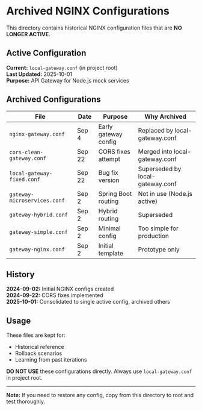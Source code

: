 # Archived NGINX Configurations

This directory contains historical NGINX configuration files that are **NO LONGER ACTIVE**.

## Active Configuration

**Current:** `local-gateway.conf` (in project root)  
**Last Updated:** 2025-10-01  
**Purpose:** API Gateway for Node.js mock services

## Archived Configurations

| File | Date | Purpose | Why Archived |
|------|------|---------|--------------|
| `nginx-gateway.conf` | Sep 4 | Early gateway config | Replaced by local-gateway.conf |
| `cors-clean-gateway.conf` | Sep 22 | CORS fixes attempt | Merged into local-gateway.conf |
| `local-gateway-fixed.conf` | Sep 22 | Bug fix version | Superseded by local-gateway.conf |
| `gateway-microservices.conf` | Sep 2 | Spring Boot routing | Not in use (Node.js active) |
| `gateway-hybrid.conf` | Sep 2 | Hybrid routing | Superseded |
| `gateway-simple.conf` | Sep 2 | Minimal config | Too simple for production |
| `gateway-nginx.conf` | Sep 2 | Initial template | Prototype only |

## History

**2024-09-02:** Initial NGINX configs created  
**2024-09-22:** CORS fixes implemented  
**2025-10-01:** Consolidated to single active config, archived others

## Usage

These files are kept for:
- Historical reference
- Rollback scenarios
- Learning from past iterations

**DO NOT USE** these configurations directly. Always use `local-gateway.conf` in project root.

---

**Note:** If you need to restore any config, copy from this directory to root and test thoroughly.
